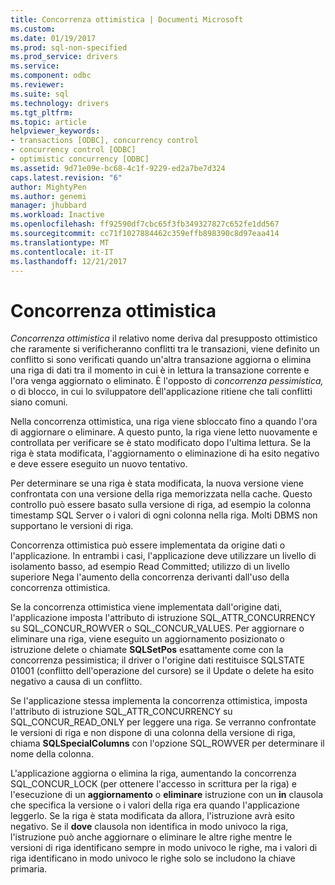 ```yaml
---
title: Concorrenza ottimistica | Documenti Microsoft
ms.custom: 
ms.date: 01/19/2017
ms.prod: sql-non-specified
ms.prod_service: drivers
ms.service: 
ms.component: odbc
ms.reviewer: 
ms.suite: sql
ms.technology: drivers
ms.tgt_pltfrm: 
ms.topic: article
helpviewer_keywords:
- transactions [ODBC], concurrency control
- concurrency control [ODBC]
- optimistic concurrency [ODBC]
ms.assetid: 9d71e09e-bc68-4c1f-9229-ed2a7be7d324
caps.latest.revision: "6"
author: MightyPen
ms.author: genemi
manager: jhubbard
ms.workload: Inactive
ms.openlocfilehash: ff92590df7cbc65f3fb349327827c652fe1dd567
ms.sourcegitcommit: cc71f1027884462c359effb898390c8d97eaa414
ms.translationtype: MT
ms.contentlocale: it-IT
ms.lasthandoff: 12/21/2017
---
```

# <a name="optimistic-concurrency"></a>Concorrenza ottimistica
*Concorrenza ottimistica* il relativo nome deriva dal presupposto ottimistico che raramente si verificheranno conflitti tra le transazioni, viene definito un conflitto si sono verificati quando un'altra transazione aggiorna o elimina una riga di dati tra il momento in cui è in lettura la transazione corrente e l'ora venga aggiornato o eliminato. È l'opposto di *concorrenza pessimistica,* o di blocco, in cui lo sviluppatore dell'applicazione ritiene che tali conflitti siano comuni.  
  
 Nella concorrenza ottimistica, una riga viene sbloccato fino a quando l'ora di aggiornare o eliminare. A questo punto, la riga viene letto nuovamente e controllata per verificare se è stato modificato dopo l'ultima lettura. Se la riga è stata modificata, l'aggiornamento o eliminazione di ha esito negativo e deve essere eseguito un nuovo tentativo.  
  
 Per determinare se una riga è stata modificata, la nuova versione viene confrontata con una versione della riga memorizzata nella cache. Questo controllo può essere basato sulla versione di riga, ad esempio la colonna timestamp SQL Server o i valori di ogni colonna nella riga. Molti DBMS non supportano le versioni di riga.  
  
 Concorrenza ottimistica può essere implementata da origine dati o l'applicazione. In entrambi i casi, l'applicazione deve utilizzare un livello di isolamento basso, ad esempio Read Committed; utilizzo di un livello superiore Nega l'aumento della concorrenza derivanti dall'uso della concorrenza ottimistica.  
  
 Se la concorrenza ottimistica viene implementata dall'origine dati, l'applicazione imposta l'attributo di istruzione SQL_ATTR_CONCURRENCY su SQL_CONCUR_ROWVER o SQL_CONCUR_VALUES. Per aggiornare o eliminare una riga, viene eseguito un aggiornamento posizionato o istruzione delete o chiamate **SQLSetPos** esattamente come con la concorrenza pessimistica; il driver o l'origine dati restituisce SQLSTATE 01001 (conflitto dell'operazione del cursore) se il Update o delete ha esito negativo a causa di un conflitto.  
  
 Se l'applicazione stessa implementa la concorrenza ottimistica, imposta l'attributo di istruzione SQL_ATTR_CONCURRENCY su SQL_CONCUR_READ_ONLY per leggere una riga. Se verranno confrontate le versioni di riga e non dispone di una colonna della versione di riga, chiama **SQLSpecialColumns** con l'opzione SQL_ROWVER per determinare il nome della colonna.  
  
 L'applicazione aggiorna o elimina la riga, aumentando la concorrenza SQL_CONCUR_LOCK (per ottenere l'accesso in scrittura per la riga) e l'esecuzione di un **aggiornamento** o **eliminare** istruzione con un **in**  clausola che specifica la versione o i valori della riga era quando l'applicazione leggerlo. Se la riga è stata modificata da allora, l'istruzione avrà esito negativo. Se il **dove** clausola non identifica in modo univoco la riga, l'istruzione può anche aggiornare o eliminare le altre righe mentre le versioni di riga identificano sempre in modo univoco le righe, ma i valori di riga identificano in modo univoco le righe solo se includono la chiave primaria.
